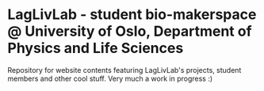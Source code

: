 # LagLivLab - student bio-makerspace @ University of Oslo, Department of Physics and Life Sciences
Repository for website contents featuring LagLivLab's projects, student members and other cool stuff. Very much a work in progress :) 
